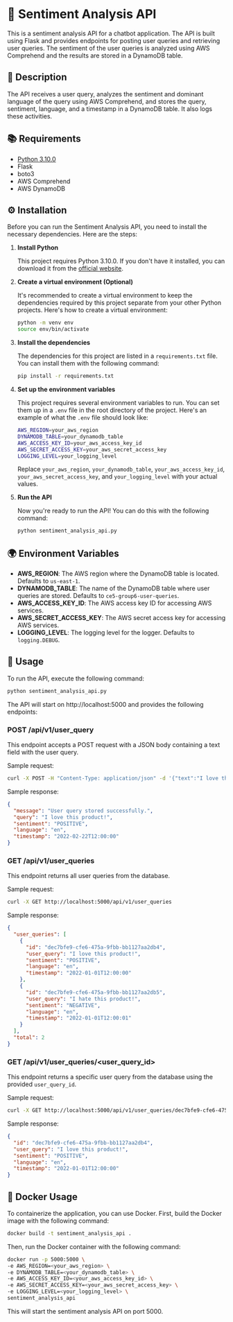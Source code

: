 # 📖 Sentiment Analysis API

This is a sentiment analysis API for a chatbot application. The API is built
using Flask and provides endpoints for posting user queries and retrieving user
queries. The sentiment of the user queries is analyzed using AWS Comprehend and
the results are stored in a DynamoDB table.

## 📝 Description

The API receives a user query, analyzes the sentiment and dominant language of
the query using AWS Comprehend, and stores the query, sentiment, language, and a
timestamp in a DynamoDB table. It also logs these activities.

## 📚 Requirements

- [Python 3.10.0](https://www.python.org/downloads/release/python-3100/)
- Flask
- boto3
- AWS Comprehend
- AWS DynamoDB

## ⚙️ Installation

Before you can run the Sentiment Analysis API, you need to install the necessary
dependencies. Here are the steps:

1. **Install Python**

   This project requires Python 3.10.0. If you don't have it installed, you can
   download it from
   the [official website](https://www.python.org/downloads/release/python-3100/).


2. **Create a virtual environment (Optional)**

   It's recommended to create a virtual environment to keep the dependencies
   required by this project separate from your other Python projects. Here's how
   to create a virtual environment:

   ```bash
   python -m venv env
   source env/bin/activate
   ```

3. **Install the dependencies**

   The dependencies for this project are listed in a `requirements.txt` file.
   You can install them with the following command:

   ```bash
   pip install -r requirements.txt
   ```

4. **Set up the environment variables**

   This project requires several environment variables to run. You can set them
   up in a `.env` file in the root directory of the project. Here's an example
   of what the `.env` file should look like:

   ```bash
   AWS_REGION=your_aws_region
   DYNAMODB_TABLE=your_dynamodb_table
   AWS_ACCESS_KEY_ID=your_aws_access_key_id
   AWS_SECRET_ACCESS_KEY=your_aws_secret_access_key
   LOGGING_LEVEL=your_logging_level
   ```

   Replace `your_aws_region`, `your_dynamodb_table`, `your_aws_access_key_id`, `your_aws_secret_access_key`,
   and `your_logging_level` with your actual values.


5. **Run the API**

   Now you're ready to run the API! You can do this with the following command:

   ```bash
   python sentiment_analysis_api.py
   ```

## 🌍 Environment Variables

- **AWS_REGION**: The AWS region where the DynamoDB table is located. Defaults
  to `us-east-1`.
- **DYNAMODB_TABLE**: The name of the DynamoDB table where user queries are
  stored.
  Defaults to `ce5-group6-user-queries`.
- **AWS_ACCESS_KEY_ID**: The AWS access key ID for accessing AWS services.
- **AWS_SECRET_ACCESS_KEY**: The AWS secret access key for accessing AWS
  services.
- **LOGGING_LEVEL**: The logging level for the logger. Defaults to
  `logging.DEBUG`.

## 🚀 Usage

To run the API, execute the following command:

```bash
python sentiment_analysis_api.py
```

The API will start on http://localhost:5000 and provides the following
endpoints:

### POST /api/v1/user_query

This endpoint accepts a POST request with a JSON body containing a text field
with the user query.

Sample request:

```bash
curl -X POST -H "Content-Type: application/json" -d '{"text":"I love this product!"}' http://localhost:5000/api/v1/user_query
```

Sample response:

```json
{
  "message": "User query stored successfully.",
  "query": "I love this product!",
  "sentiment": "POSITIVE",
  "language": "en",
  "timestamp": "2022-02-22T12:00:00"
}
```

### GET /api/v1/user_queries

This endpoint returns all user queries from the database.

Sample request:

```bash
curl -X GET http://localhost:5000/api/v1/user_queries
```

Sample response:

```json
{
  "user_queries": [
    {
      "id": "dec7bfe9-cfe6-475a-9fbb-bb1127aa2db4",
      "user_query": "I love this product!",
      "sentiment": "POSITIVE",
      "language": "en",
      "timestamp": "2022-01-01T12:00:00"
    },
    {
      "id": "dec7bfe9-cfe6-475a-9fbb-bb1127aa2db5",
      "user_query": "I hate this product!",
      "sentiment": "NEGATIVE",
      "language": "en",
      "timestamp": "2022-01-01T12:00:01"
    }
  ],
  "total": 2
}

```

### GET /api/v1/user_queries/<user_query_id>

This endpoint returns a specific user query from the database using the
provided `user_query_id`.

Sample request:

```bash
curl -X GET http://localhost:5000/api/v1/user_queries/dec7bfe9-cfe6-475a-9fbb-bb1127aa2db4
```

Sample response:

```json
{
  "id": "dec7bfe9-cfe6-475a-9fbb-bb1127aa2db4",
  "user_query": "I love this product!",
  "sentiment": "POSITIVE",
  "language": "en",
  "timestamp": "2022-01-01T12:00:00"
}
```

## 🐳 Docker Usage

To containerize the application, you can use Docker. First, build the Docker
image with the following command:

```bash
docker build -t sentiment_analysis_api .
```

Then, run the Docker container with the following command:

```bash
docker run -p 5000:5000 \
-e AWS_REGION=<your_aws_region> \
-e DYNAMODB_TABLE=<your_dynamodb_table> \
-e AWS_ACCESS_KEY_ID=<your_aws_access_key_id> \
-e AWS_SECRET_ACCESS_KEY=<your_aws_secret_access_key> \
-e LOGGING_LEVEL=<your_logging_level> \
sentiment_analysis_api
```

This will start the sentiment analysis API on port 5000.